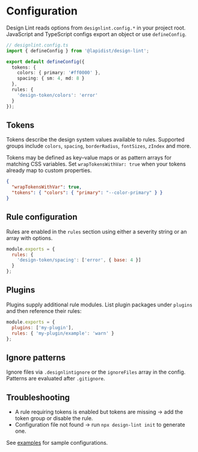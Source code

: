 # Configuration

Design Lint reads options from `designlint.config.*` in your project root. JavaScript and TypeScript configs export an object or use `defineConfig`.

```ts
// designlint.config.ts
import { defineConfig } from '@lapidist/design-lint';

export default defineConfig({
  tokens: {
    colors: { primary: '#ff0000' },
    spacing: { sm: 4, md: 8 }
  },
  rules: {
    'design-token/colors': 'error'
  }
});
```

## Tokens

Tokens describe the design system values available to rules. Supported groups include `colors`, `spacing`, `borderRadius`, `fontSizes`, `zIndex` and more.

Tokens may be defined as key–value maps or as pattern arrays for matching CSS variables. Set `wrapTokensWithVar: true` when your tokens already map to custom properties.

```json
{
  "wrapTokensWithVar": true,
  "tokens": { "colors": { "primary": "--color-primary" } }
}
```

## Rule configuration

Rules are enabled in the `rules` section using either a severity string or an array with options.

```js
module.exports = {
  rules: {
    'design-token/spacing': ['error', { base: 4 }]
  }
};
```

## Plugins

Plugins supply additional rule modules. List plugin packages under `plugins` and then reference their rules:

```js
module.exports = {
  plugins: ['my-plugin'],
  rules: { 'my-plugin/example': 'warn' }
};
```

## Ignore patterns

Ignore files via `.designlintignore` or the `ignoreFiles` array in the config. Patterns are evaluated after `.gitignore`.

## Troubleshooting

- A rule requiring tokens is enabled but tokens are missing → add the token group or disable the rule.
- Configuration file not found → run `npx design-lint init` to generate one.

See [examples](examples) for sample configurations.
